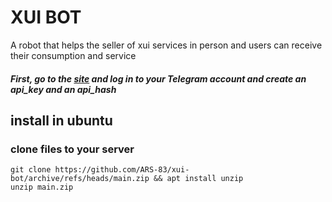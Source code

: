  <h1>XUI BOT</h1>

 A robot that helps the seller of xui services in person and users can receive their consumption and service



##### First, go to the <a href="https://my.telegram.org">site</a> and log in to your Telegram account and create an api_key and an api_hash


## install in ubuntu

### clone files to your server
```code
git clone https://github.com/ARS-83/xui-bot/archive/refs/heads/main.zip && apt install unzip
unzip main.zip
```
